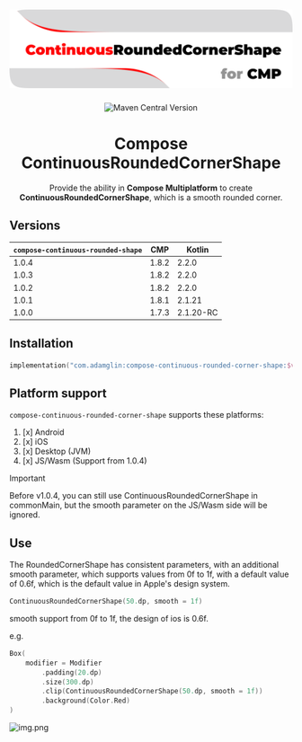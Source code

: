 <div align="center">
<h1>
<a href="https://github.com/adamglin0/compose-continuous-rounded-corner-shape" >
  <img alt="The icon of zithian" src="docs/images/logo.png" width="520" title="compose-continuous-rounded-corner-shape"/>
</a>
</h1>
<img alt="Maven Central Version" src="https://img.shields.io/maven-central/v/com.adamglin/compose-continuous-rounded-corner-shape">

# Compose ContinuousRoundedCornerShape

Provide the ability in **Compose Multiplatform** to create **ContinuousRoundedCornerShape**, which is a smooth rounded corner.

</div>

## Versions

| `compose-continuous-rounded-shape` | CMP   | Kotlin    |
|------------------------------------|-------|-----------|
| 1.0.4                              | 1.8.2 | 2.2.0     |
| 1.0.3                              | 1.8.2 | 2.2.0     |
| 1.0.2                              | 1.8.2 | 2.2.0     |
| 1.0.1                              | 1.8.1 | 2.1.21    |
| 1.0.0                              | 1.7.3 | 2.1.20-RC |


## Installation

```kts
implementation("com.adamglin:compose-continuous-rounded-corner-shape:$version")
```

## Platform support

`compose-continuous-rounded-corner-shape` supports these platforms:

1. [x] Android
2. [x] iOS
3. [x] Desktop (JVM)
4. [x] JS/Wasm (Support from 1.0.4)

> [!IMPORTANT]  
> Before v1.0.4, you can still use ContinuousRoundedCornerShape in commonMain, but the smooth parameter on the JS/Wasm side will be ignored.

## Use

The RoundedCornerShape has consistent parameters, with an additional smooth parameter, which supports values from 0f to 1f, with a default value of 0.6f, which is the default value in Apple's design system.

```kotlin
ContinuousRoundedCornerShape(50.dp, smooth = 1f)
```

smooth support from 0f to 1f, the design of ios is 0.6f.

e.g.

```kotlin
Box(
    modifier = Modifier
        .padding(20.dp)
        .size(300.dp)
        .clip(ContinuousRoundedCornerShape(50.dp, smooth = 1f))
        .background(Color.Red)
)
```

![img.png](docs/images/readme.png)
